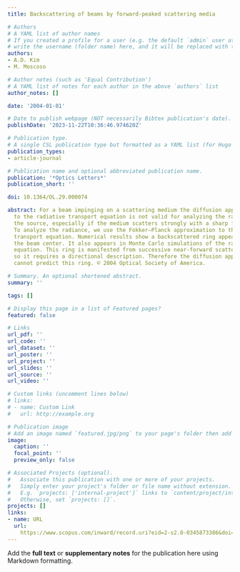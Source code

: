 ```yaml
---
title: Backscattering of beams by forward-peaked scattering media

# Authors
# A YAML list of author names
# If you created a profile for a user (e.g. the default `admin` user at `content/authors/admin/`), 
# write the username (folder name) here, and it will be replaced with their full name and linked to their profile.
authors:
- A.D. Kim
- M. Moscoso

# Author notes (such as 'Equal Contribution')
# A YAML list of notes for each author in the above `authors` list
author_notes: []

date: '2004-01-01'

# Date to publish webpage (NOT necessarily Bibtex publication's date).
publishDate: '2023-11-22T10:36:46.974620Z'

# Publication type.
# A single CSL publication type but formatted as a YAML list (for Hugo requirements).
publication_types:
- article-journal

# Publication name and optional abbreviated publication name.
publication: '*Optics Letters*'
publication_short: ''

doi: 10.1364/OL.29.000074

abstract: For a beam impinging on a scattering medium the diffusion approximation
  to the radiative transport equation is not valid for analyzing the radiance near
  the source, especially if the medium scatters strongly with a sharp forward peak.
  To analyze the radiance, we use the Fokker–Planck approximation to the radiative
  transport equation. Numerical results show a backscattered ring appearing around
  the beam center. It also appears in Monte Carlo simulations of the radiative transport
  equation. This ring is manifested from successive near-forward scattering events,
  so it requires a directional description. Therefore the diffusion approximation
  cannot predict this ring. © 2004 Optical Society of America.

# Summary. An optional shortened abstract.
summary: ''

tags: []

# Display this page in a list of Featured pages?
featured: false

# Links
url_pdf: ''
url_code: ''
url_dataset: ''
url_poster: ''
url_project: ''
url_slides: ''
url_source: ''
url_video: ''

# Custom links (uncomment lines below)
# links:
# - name: Custom Link
#   url: http://example.org

# Publication image
# Add an image named `featured.jpg/png` to your page's folder then add a caption below.
image:
  caption: ''
  focal_point: ''
  preview_only: false

# Associated Projects (optional).
#   Associate this publication with one or more of your projects.
#   Simply enter your project's folder or file name without extension.
#   E.g. `projects: ['internal-project']` links to `content/project/internal-project/index.md`.
#   Otherwise, set `projects: []`.
projects: []
links:
- name: URL
  url: 
    https://www.scopus.com/inward/record.uri?eid=2-s2.0-0345873386&doi=10.1364%2fOL.29.000074&partnerID=40&md5=7f6884b651fcf3d1a724eb1940dfb483
---
```


Add the **full text** or **supplementary notes** for the publication here using Markdown formatting.
